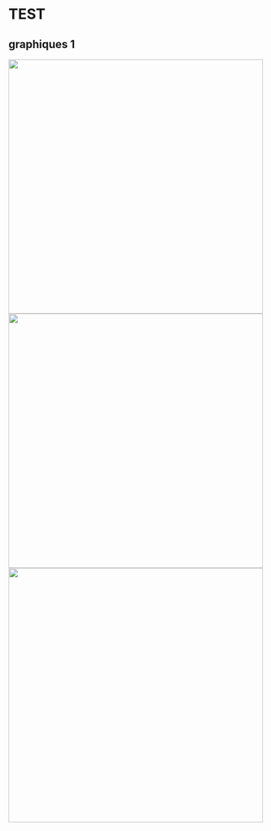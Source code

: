# TEST

## graphiques 1

<img src="FRA_conf1_ma7avgmob.png" width="500"/> <img src="FRA_conf1_ma7avgmob_noparks.png" width="500"/> <img src="FRA_conf1_ma7grocery_pharmacy.png" width="500"/>

